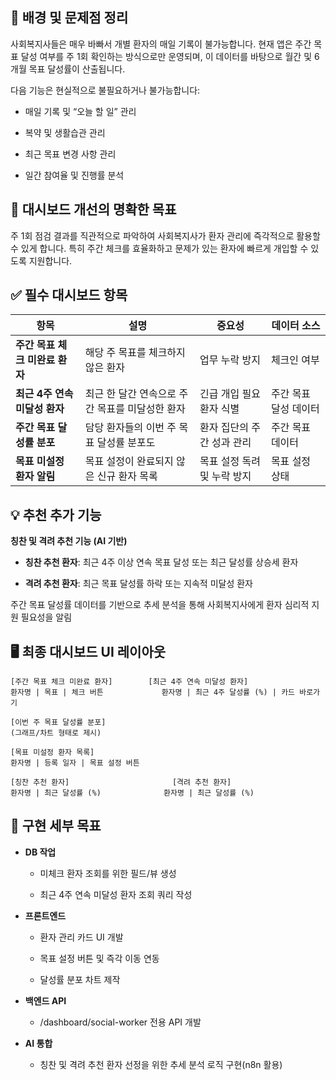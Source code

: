 ## **🚩 배경 및 문제점 정리**

  

사회복지사들은 매우 바빠서 개별 환자의 매일 기록이 불가능합니다. 현재 앱은 주간 목표 달성 여부를 주 1회 확인하는 방식으로만 운영되며, 이 데이터를 바탕으로 월간 및 6개월 목표 달성률이 산출됩니다.

  

다음 기능은 현실적으로 불필요하거나 불가능합니다:

- 매일 기록 및 “오늘 할 일” 관리
    
- 복약 및 생활습관 관리
    
- 최근 목표 변경 사항 관리
    
- 일간 참여율 및 진행률 분석
    

  

## **🎯 대시보드 개선의 명확한 목표**

  

주 1회 점검 결과를 직관적으로 파악하여 사회복지사가 환자 관리에 즉각적으로 활용할 수 있게 합니다. 특히 주간 체크를 효율화하고 문제가 있는 환자에 빠르게 개입할 수 있도록 지원합니다.

  

## **✅ 필수 대시보드 항목**

|**항목**|**설명**|**중요성**|**데이터 소스**|
|---|---|---|---|
|**주간 목표 체크 미완료 환자**|해당 주 목표를 체크하지 않은 환자|업무 누락 방지|체크인 여부|
|**최근 4주 연속 미달성 환자**|최근 한 달간 연속으로 주간 목표를 미달성한 환자|긴급 개입 필요 환자 식별|주간 목표 달성 데이터|
|**주간 목표 달성률 분포**|담당 환자들의 이번 주 목표 달성률 분포도|환자 집단의 주간 성과 관리|주간 목표 데이터|
|**목표 미설정 환자 알림**|목표 설정이 완료되지 않은 신규 환자 목록|목표 설정 독려 및 누락 방지|목표 설정 상태|

## **💡 추천 추가 기능**

  

**칭찬 및 격려 추천 기능 (AI 기반)**

- **칭찬 추천 환자**: 최근 4주 이상 연속 목표 달성 또는 최근 달성률 상승세 환자
    
- **격려 추천 환자**: 최근 목표 달성률 하락 또는 지속적 미달성 환자
    

  

주간 목표 달성률 데이터를 기반으로 추세 분석을 통해 사회복지사에게 환자 심리적 지원 필요성을 알림

  

## **🖥️ 최종 대시보드 UI 레이아웃**

```
[주간 목표 체크 미완료 환자]        [최근 4주 연속 미달성 환자]
환자명 | 목표 | 체크 버튼             환자명 | 최근 4주 달성률 (%) | 카드 바로가기

[이번 주 목표 달성률 분포]
(그래프/차트 형태로 제시)

[목표 미설정 환자 목록]
환자명 | 등록 일자 | 목표 설정 버튼

[칭찬 추천 환자]                       [격려 추천 환자]
환자명 | 최근 달성률 (%)              환자명 | 최근 달성률 (%)
```

## **📌 구현 세부 목표**

- **DB 작업**
    
    - 미체크 환자 조회를 위한 필드/뷰 생성
        
    - 최근 4주 연속 미달성 환자 조회 쿼리 작성
        
    
- **프론트엔드**
    
    - 환자 관리 카드 UI 개발
        
    - 목표 설정 버튼 및 즉각 이동 연동
        
    - 달성률 분포 차트 제작
        
    
- **백엔드 API**
    
    - /dashboard/social-worker 전용 API 개발
        
    
- **AI 통합**
    
    - 칭찬 및 격려 추천 환자 선정을 위한 추세 분석 로직 구현(n8n 활용)